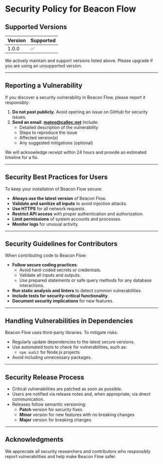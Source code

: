 # Security Policy for Beacon Flow

## Supported Versions

| Version | Supported          |
|---------|--------------------|
| 1.0.0   | :white_check_mark: |

We actively maintain and support versions listed above. Please upgrade if you are using an unsupported version.

---

## Reporting a Vulnerability

If you discover a security vulnerability in Beacon Flow, please report it responsibly:

1. **Do not post publicly.** Avoid opening an issue on GitHub for security issues.
2. **Send an email**:
   **mateo@callec.net**
   Include:
   - Detailed description of the vulnerability
   - Steps to reproduce the issue
   - Affected version(s)
   - Any suggested mitigations (optional)

We will acknowledge receipt within 24 hours and provide an estimated timeline for a fix.

---

## Security Best Practices for Users

To keep your installation of Beacon Flow secure:

- **Always use the latest version** of Beacon Flow.
- **Validate and sanitize all inputs** to avoid injection attacks.
- **Use HTTPS** for all network requests.
- **Restrict API access** with proper authentication and authorization.
- **Limit permissions** of system accounts and processes.
- **Monitor logs** for unusual activity.

---

## Security Guidelines for Contributors

When contributing code to Beacon Flow:

- **Follow secure coding practices**:
  - Avoid hard-coded secrets or credentials.
  - Validate all inputs and outputs.
  - Use prepared statements or safe query methods for any database interactions.
- **Run static analysis and linters** to detect common vulnerabilities.
- **Include tests for security-critical functionality**.
- **Document security implications** for new features.

---

## Handling Vulnerabilities in Dependencies

Beacon Flow uses third-party libraries. To mitigate risks:

- Regularly update dependencies to the latest secure versions.
- Use automated tools to check for vulnerabilities, such as:
  - `npm audit` for Node.js projects
- Avoid including unnecessary packages.

---

## Security Release Process

- Critical vulnerabilities are patched as soon as possible.
- Users are notified via release notes and, when appropriate, via direct communication.
- Releases follow semantic versioning:
  - **Patch** version for security fixes
  - **Minor** version for new features with no breaking changes
  - **Major** version for breaking changes

---

## Acknowledgments

We appreciate all security researchers and contributors who responsibly report vulnerabilities and help make Beacon Flow safer.
